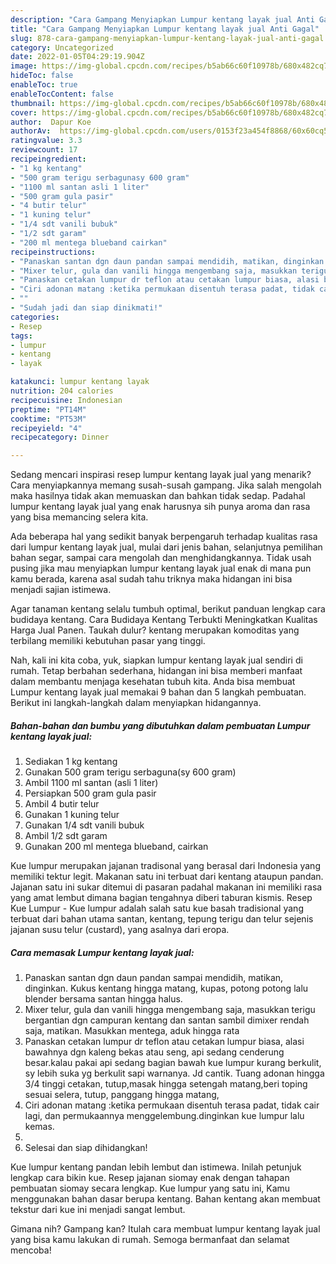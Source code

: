 ```yaml
---
description: "Cara Gampang Menyiapkan Lumpur kentang layak jual Anti Gagal"
title: "Cara Gampang Menyiapkan Lumpur kentang layak jual Anti Gagal"
slug: 878-cara-gampang-menyiapkan-lumpur-kentang-layak-jual-anti-gagal
category: Uncategorized
date: 2022-01-05T04:29:19.904Z
image: https://img-global.cpcdn.com/recipes/b5ab66c60f10978b/680x482cq70/lumpur-kentang-layak-jual-foto-resep-utama.jpg
hideToc: false
enableToc: true
enableTocContent: false
thumbnail: https://img-global.cpcdn.com/recipes/b5ab66c60f10978b/680x482cq70/lumpur-kentang-layak-jual-foto-resep-utama.jpg
cover: https://img-global.cpcdn.com/recipes/b5ab66c60f10978b/680x482cq70/lumpur-kentang-layak-jual-foto-resep-utama.jpg
author:  Dapur Koe
authorAv:  https://img-global.cpcdn.com/users/0153f23a454f8868/60x60cq50/avatar.jpg
ratingvalue: 3.3
reviewcount: 17
recipeingredient:
- "1 kg kentang"
- "500 gram terigu serbagunasy 600 gram"
- "1100 ml santan asli 1 liter"
- "500 gram gula pasir"
- "4 butir telur"
- "1 kuning telur"
- "1/4 sdt vanili bubuk"
- "1/2 sdt garam"
- "200 ml mentega blueband cairkan"
recipeinstructions:
- "Panaskan santan dgn daun pandan sampai mendidih, matikan, dinginkan. Kukus kentang hingga matang, kupas, potong potong lalu blender bersama santan hingga halus."
- "Mixer telur, gula dan vanili hingga mengembang saja, masukkan terigu bergantian dgn campuran kentang dan santan sambil dimixer rendah saja, matikan. Masukkan mentega, aduk hingga rata"
- "Panaskan cetakan lumpur dr teflon atau cetakan lumpur biasa, alasi bawahnya dgn kaleng bekas atau seng, api sedang cenderung besar.kalau pakai api sedang bagian bawah kue lumpur kurang berkulit, sy lebih suka yg berkulit sapi warnanya. Jd cantik. Tuang adonan hingga 3/4 tinggi cetakan, tutup,masak hingga setengah matang,beri toping sesuai selera, tutup, panggang hingga matang,"
- "Ciri adonan matang :ketika permukaan disentuh terasa padat, tidak cair lagi, dan permukaannya menggelembung.dinginkan kue lumpur lalu kemas."
- ""
- "Sudah jadi dan siap dinikmati!"
categories:
- Resep
tags:
- lumpur
- kentang
- layak

katakunci: lumpur kentang layak 
nutrition: 204 calories
recipecuisine: Indonesian
preptime: "PT14M"
cooktime: "PT53M"
recipeyield: "4"
recipecategory: Dinner

---
```



Sedang mencari inspirasi resep lumpur kentang layak jual yang menarik? Cara menyiapkannya memang susah-susah gampang. Jika salah mengolah maka hasilnya tidak akan memuaskan dan bahkan tidak sedap. Padahal lumpur kentang layak jual yang enak harusnya sih punya aroma dan rasa yang bisa memancing selera kita.


Ada beberapa hal yang sedikit banyak berpengaruh terhadap kualitas rasa dari lumpur kentang layak jual, mulai dari jenis bahan, selanjutnya pemilihan bahan segar, sampai cara mengolah dan menghidangkannya. Tidak usah pusing jika mau menyiapkan lumpur kentang layak jual enak di mana pun kamu berada, karena asal sudah tahu triknya maka hidangan ini bisa menjadi sajian istimewa.

Agar tanaman kentang selalu tumbuh optimal, berikut panduan lengkap cara budidaya kentang. Cara Budidaya Kentang Terbukti Meningkatkan Kualitas Harga Jual Panen. Taukah dulur? kentang merupakan komoditas yang terbilang memiliki kebutuhan pasar yang tinggi.


Nah, kali ini kita coba, yuk, siapkan lumpur kentang layak jual sendiri di rumah. Tetap berbahan sederhana, hidangan ini bisa memberi manfaat dalam membantu menjaga kesehatan tubuh kita. Anda bisa membuat Lumpur kentang layak jual memakai 9 bahan dan 5 langkah pembuatan. Berikut ini langkah-langkah dalam menyiapkan hidangannya.

<!--inarticleads1-->

##### Bahan-bahan dan bumbu yang dibutuhkan dalam pembuatan Lumpur kentang layak jual:

1. Sediakan 1 kg kentang
1. Gunakan 500 gram terigu serbaguna(sy 600 gram)
1. Ambil 1100 ml santan (asli 1 liter)
1. Persiapkan 500 gram gula pasir
1. Ambil 4 butir telur
1. Gunakan 1 kuning telur
1. Gunakan 1/4 sdt vanili bubuk
1. Ambil 1/2 sdt garam
1. Gunakan 200 ml mentega blueband, cairkan


Kue lumpur merupakan jajanan tradisonal yang berasal dari Indonesia yang memiliki tektur legit. Makanan satu ini terbuat dari kentang ataupun pandan. Jajanan satu ini sukar ditemui di pasaran padahal makanan ini memiliki rasa yang amat lembut dimana bagian tengahnya diberi taburan kismis. Resep Kue Lumpur - Kue lumpur adalah salah satu kue basah tradisional yang terbuat dari bahan utama santan, kentang, tepung terigu dan telur sejenis jajanan susu telur (custard), yang asalnya dari eropa. 

<!--inarticleads2-->

##### Cara memasak Lumpur kentang layak jual:

1. Panaskan santan dgn daun pandan sampai mendidih, matikan, dinginkan. Kukus kentang hingga matang, kupas, potong potong lalu blender bersama santan hingga halus.
1. Mixer telur, gula dan vanili hingga mengembang saja, masukkan terigu bergantian dgn campuran kentang dan santan sambil dimixer rendah saja, matikan. Masukkan mentega, aduk hingga rata
1. Panaskan cetakan lumpur dr teflon atau cetakan lumpur biasa, alasi bawahnya dgn kaleng bekas atau seng, api sedang cenderung besar.kalau pakai api sedang bagian bawah kue lumpur kurang berkulit, sy lebih suka yg berkulit sapi warnanya. Jd cantik. Tuang adonan hingga 3/4 tinggi cetakan, tutup,masak hingga setengah matang,beri toping sesuai selera, tutup, panggang hingga matang,
1. Ciri adonan matang :ketika permukaan disentuh terasa padat, tidak cair lagi, dan permukaannya menggelembung.dinginkan kue lumpur lalu kemas.
1. 
1. Selesai dan siap dihidangkan!

Kue lumpur kentang pandan lebih lembut dan istimewa. Inilah petunjuk lengkap cara bikin kue. Resep jajanan siomay enak dengan tahapan pembuatan siomay secara lengkap. Kue lumpur yang satu ini, Kamu menggunakan bahan dasar berupa kentang. Bahan kentang akan membuat tekstur dari kue ini menjadi sangat lembut. 

Gimana nih? Gampang kan? Itulah cara membuat lumpur kentang layak jual yang bisa kamu lakukan di rumah. Semoga bermanfaat dan selamat mencoba!
